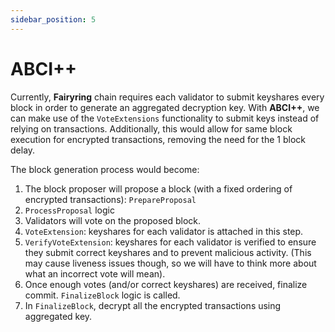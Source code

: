 ```yaml
---
sidebar_position: 5
---
```


# ABCI++

Currently, **Fairyring** chain requires each validator to submit keyshares every block in order to generate an aggregated decryption key.
With **ABCI++**, we can make use of the `VoteExtensions` functionality to submit keys instead of relying on transactions.
Additionally, this would allow for same block execution for encrypted transactions, removing the need for the 1 block delay.

The block generation process would become:

1. The block proposer will propose a block (with a fixed ordering of encrypted transactions): `PrepareProposal`
2. `ProcessProposal` logic
3. Validators will vote on the proposed block.
4. `VoteExtension`: keyshares for each validator is attached in this step.
5. `VerifyVoteExtension`: keyshares for each validator is verified to ensure they submit correct keyshares and to prevent malicious activity. (This may cause liveness issues though, so we will have to think more about what an incorrect vote will mean).
6. Once enough votes (and/or correct keyshares) are received, finalize commit. `FinalizeBlock` logic is called.
7. In `FinalizeBlock`, decrypt all the encrypted transactions using aggregated key.
